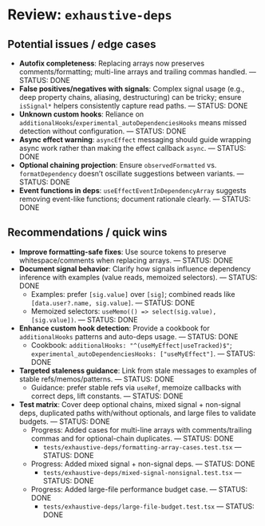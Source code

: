 # Review: `exhaustive-deps`

## Potential issues / edge cases

- __Autofix completeness__: Replacing arrays now preserves comments/formatting; multi-line arrays and trailing commas handled. — STATUS: DONE
- __False positives/negatives with signals__: Complex signal usage (e.g., deep property chains, aliasing, destructuring) can be tricky; ensure `isSignal*` helpers consistently capture read paths. — STATUS: DONE
- __Unknown custom hooks__: Reliance on `additionalHooks`/`experimental_autoDependenciesHooks` means missed detection without configuration. — STATUS: DONE
- __Async effect warning__: `asyncEffect` messaging should guide wrapping async work rather than making the effect callback `async`. — STATUS: DONE
- __Optional chaining projection__: Ensure `observedFormatted` vs. `formatDependency` doesn’t oscillate suggestions between variants. — STATUS: DONE
- __Event functions in deps__: `useEffectEventInDependencyArray` suggests removing event-like functions; document rationale clearly. — STATUS: DONE

## Recommendations / quick wins

- __Improve formatting-safe fixes__: Use source tokens to preserve whitespace/comments when replacing arrays. — STATUS: DONE
- __Document signal behavior__: Clarify how signals influence dependency inference with examples (value reads, memoized selectors). — STATUS: DONE
  - Examples: prefer `[sig.value]` over `[sig]`; combined reads like `[data.user?.name, sig.value]`. — STATUS: DONE
  - Memoized selectors: `useMemo(() => select(sig.value), [sig.value])`. — STATUS: DONE
- __Enhance custom hook detection__: Provide a cookbook for `additionalHooks` patterns and auto-deps usage. — STATUS: DONE
  - Cookbook: `additionalHooks: "^(useMyEffect|useTracked)$"`; `experimental_autoDependenciesHooks: ["useMyEffect"]`. — STATUS: DONE
- __Targeted staleness guidance__: Link from stale messages to examples of stable refs/memos/patterns. — STATUS: DONE
  - Guidance: prefer stable refs via `useRef`, memoize callbacks with correct deps, lift constants. — STATUS: DONE
- __Test matrix__: Cover deep optional chains, mixed signal + non-signal deps, duplicated paths with/without optionals, and large files to validate budgets. — STATUS: DONE
  - Progress: Added cases for multi-line arrays with comments/trailing commas and for optional-chain duplicates. — STATUS: DONE
    - `tests/exhaustive-deps/formatting-array-cases.test.tsx` — STATUS: DONE
  - Progress: Added mixed signal + non-signal deps. — STATUS: DONE
    - `tests/exhaustive-deps/mixed-signal-nonsignal.test.tsx` — STATUS: DONE
  - Progress: Added large-file performance budget case. — STATUS: DONE
    - `tests/exhaustive-deps/large-file-budget.test.tsx` — STATUS: DONE
